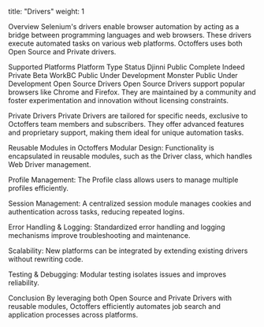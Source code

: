 title: "Drivers"
weight: 1

Overview
Selenium's drivers enable browser automation by acting as a bridge between programming languages and web browsers. These drivers execute automated tasks on various web platforms. Octoffers uses both Open Source and Private drivers.

Supported Platforms
Platform	Type	Status
Djinni	Public	Complete
Indeed	Private	Beta
WorkBC	Public	Under Development
Monster	Public	Under Development
Open Source Drivers
Open Source Drivers support popular browsers like Chrome and Firefox. They are maintained by a community and foster experimentation and innovation without licensing constraints.

Private Drivers
Private Drivers are tailored for specific needs, exclusive to Octoffers team members and subscribers. They offer advanced features and proprietary support, making them ideal for unique automation tasks.

Reusable Modules in Octoffers
Modular Design: Functionality is encapsulated in reusable modules, such as the Driver class, which handles Web Driver management.

Profile Management: The Profile class allows users to manage multiple profiles efficiently.

Session Management: A centralized session module manages cookies and authentication across tasks, reducing repeated logins.

Error Handling & Logging: Standardized error handling and logging mechanisms improve troubleshooting and maintenance.

Scalability: New platforms can be integrated by extending existing drivers without rewriting code.

Testing & Debugging: Modular testing isolates issues and improves reliability.

Conclusion
By leveraging both Open Source and Private Drivers with reusable modules, Octoffers efficiently automates job search and application processes across platforms.
